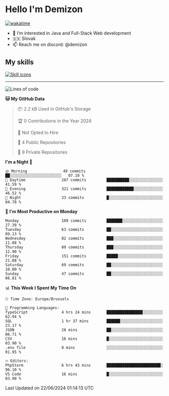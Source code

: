 # Hello I'm Demizon
[![wakatime](https://wakatime.com/badge/user/6ad1949f-d6d7-44f9-9eee-c35e54cc499b.svg)](https://wakatime.com/@6ad1949f-d6d7-44f9-9eee-c35e54cc499b)
- 👀 I’m interested in Java and Full-Stack Web development
- 🇸🇰 Slovak
- 📫 Reach me on discord: @demizon

## My skills
[![Skill icons](https://skillicons.dev/icons?i=java,js,ts,html,css,react,nextjs,tailwind,supabase,py,git,docker,linux,mysql,postgres,mongo&theme=dark)](https://github.com/Demizon3433)

---

<!--START_SECTION:waka-->
![Lines of code](https://img.shields.io/badge/From%20Hello%20World%20I%27ve%20Written-197.1%20thousand%20lines%20of%20code-blue)

**🐱 My GitHub Data** 

> 📦 2.2 kB Used in GitHub's Storage 
 > 
> 🏆 0 Contributions in the Year 2024
 > 
> 🚫 Not Opted to Hire
 > 
> 📜 4 Public Repositories 
 > 
> 🔑 9 Private Repositories 
 > 
**I'm a Night 🦉** 

```text
🌞 Morning                49 commits          ██░░░░░░░░░░░░░░░░░░░░░░░   07.10 % 
🌆 Daytime                287 commits         ██████████░░░░░░░░░░░░░░░   41.59 % 
🌃 Evening                321 commits         ████████████░░░░░░░░░░░░░   46.52 % 
🌙 Night                  33 commits          █░░░░░░░░░░░░░░░░░░░░░░░░   04.78 % 
```
📅 **I'm Most Productive on Monday** 

```text
Monday                   189 commits         ███████░░░░░░░░░░░░░░░░░░   27.39 % 
Tuesday                  63 commits          ██░░░░░░░░░░░░░░░░░░░░░░░   09.13 % 
Wednesday                82 commits          ███░░░░░░░░░░░░░░░░░░░░░░   11.88 % 
Thursday                 89 commits          ███░░░░░░░░░░░░░░░░░░░░░░   12.90 % 
Friday                   151 commits         █████░░░░░░░░░░░░░░░░░░░░   21.88 % 
Saturday                 69 commits          ██░░░░░░░░░░░░░░░░░░░░░░░   10.00 % 
Sunday                   47 commits          ██░░░░░░░░░░░░░░░░░░░░░░░   06.81 % 
```


📊 **This Week I Spent My Time On** 

```text
🕑︎ Time Zone: Europe/Brussels

💬 Programming Languages: 
TypeScript               4 hrs 24 mins       ████████████████░░░░░░░░░   62.94 % 
SQL                      1 hr 37 mins        ██████░░░░░░░░░░░░░░░░░░░   23.17 % 
JSON                     28 mins             ██░░░░░░░░░░░░░░░░░░░░░░░   06.71 % 
CSV                      16 mins             █░░░░░░░░░░░░░░░░░░░░░░░░   03.90 % 
.env file                8 mins              ░░░░░░░░░░░░░░░░░░░░░░░░░   01.95 % 

🔥 Editors: 
PhpStorm                 6 hrs 43 mins       ████████████████████████░   96.10 % 
VS Code                  16 mins             █░░░░░░░░░░░░░░░░░░░░░░░░   03.90 % 
```


 Last Updated on 22/06/2024 01:14:13 UTC
<!--END_SECTION:waka-->
